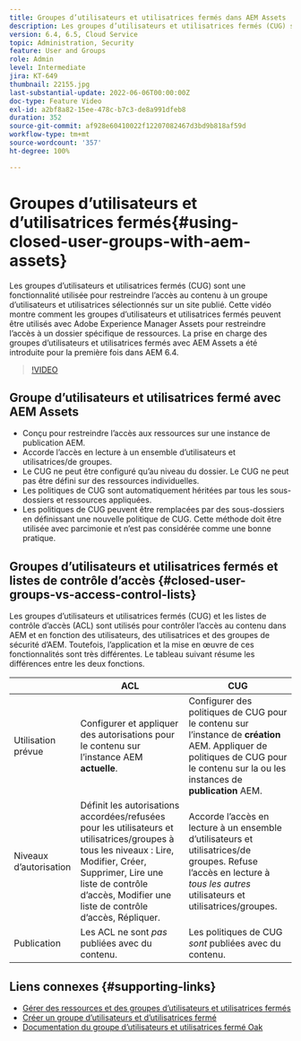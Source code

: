 ```yaml
---
title: Groupes d’utilisateurs et utilisatrices fermés dans AEM Assets
description: Les groupes d’utilisateurs et utilisatrices fermés (CUG) sont une fonctionnalité utilisée pour restreindre l’accès au contenu à un groupe d’utilisateurs et utilisatrices sélectionnés sur un site publié. Cette vidéo montre comment les groupes d’utilisateurs et utilisatrices fermés peuvent être utilisés avec Adobe Experience Manager Assets pour restreindre l’accès à un dossier spécifique de ressources.
version: 6.4, 6.5, Cloud Service
topic: Administration, Security
feature: User and Groups
role: Admin
level: Intermediate
jira: KT-649
thumbnail: 22155.jpg
last-substantial-update: 2022-06-06T00:00:00Z
doc-type: Feature Video
exl-id: a2bf8a82-15ee-478c-b7c3-de8a991dfeb8
duration: 352
source-git-commit: af928e60410022f12207082467d3bd9b818af59d
workflow-type: tm+mt
source-wordcount: '357'
ht-degree: 100%

---
```


# Groupes d’utilisateurs et d’utilisatrices fermés{#using-closed-user-groups-with-aem-assets}

Les groupes d’utilisateurs et utilisatrices fermés (CUG) sont une fonctionnalité utilisée pour restreindre l’accès au contenu à un groupe d’utilisateurs et utilisatrices sélectionnés sur un site publié. Cette vidéo montre comment les groupes d’utilisateurs et utilisatrices fermés peuvent être utilisés avec Adobe Experience Manager Assets pour restreindre l’accès à un dossier spécifique de ressources. La prise en charge des groupes d’utilisateurs et utilisatrices fermés avec AEM Assets a été introduite pour la première fois dans AEM 6.4.

>[!VIDEO](https://video.tv.adobe.com/v/22155?quality=12&learn=on)

## Groupe d’utilisateurs et utilisatrices fermé avec AEM Assets

* Conçu pour restreindre l’accès aux ressources sur une instance de publication AEM.
* Accorde l’accès en lecture à un ensemble d’utilisateurs et utilisatrices/de groupes.
* Le CUG ne peut être configuré qu’au niveau du dossier. Le CUG ne peut pas être défini sur des ressources individuelles.
* Les politiques de CUG sont automatiquement héritées par tous les sous-dossiers et ressources appliquées.
* Les politiques de CUG peuvent être remplacées par des sous-dossiers en définissant une nouvelle politique de CUG. Cette méthode doit être utilisée avec parcimonie et n’est pas considérée comme une bonne pratique.

## Groupes d’utilisateurs et utilisatrices fermés et listes de contrôle d’accès {#closed-user-groups-vs-access-control-lists}

Les groupes d’utilisateurs et utilisatrices fermés (CUG) et les listes de contrôle d’accès (ACL) sont utilisés pour contrôler l’accès au contenu dans AEM et en fonction des utilisateurs, des utilisatrices et des groupes de sécurité d’AEM. Toutefois, l’application et la mise en œuvre de ces fonctionnalités sont très différentes. Le tableau suivant résume les différences entre les deux fonctions.

|                   | ACL | CUG |
| ----------------- | -------------------------------------------------------------------------------------------------------------------------------- | ----------------------------------------------------------------------------------------------------------------------------- |
| Utilisation prévue | Configurer et appliquer des autorisations pour le contenu sur l’instance AEM **actuelle**. | Configurer des politiques de CUG pour le contenu sur l’instance de **création** AEM. Appliquer de politiques de CUG pour le contenu sur la ou les instances de **publication** AEM. |
| Niveaux d’autorisation | Définit les autorisations accordées/refusées pour les utilisateurs et utilisatrices/groupes à tous les niveaux : Lire, Modifier, Créer, Supprimer, Lire une liste de contrôle d’accès, Modifier une liste de contrôle d’accès, Répliquer. | Accorde l’accès en lecture à un ensemble d’utilisateurs et utilisatrices/de groupes. Refuse l’accès en lecture à *tous les autres* utilisateurs et utilisatrices/groupes. |
| Publication | Les ACL ne sont *pas* publiées avec du contenu. | Les politiques de CUG *sont* publiées avec du contenu. |

## Liens connexes {#supporting-links}

* [Gérer des ressources et des groupes d’utilisateurs et utilisatrices fermés](https://experienceleague.adobe.com/docs/experience-manager-65/assets/managing/manage-assets.html?lang=fr#closed-user-group)
* [Créer un groupe d’utilisateurs et d’utilisatrices fermé](https://experienceleague.adobe.com/docs/experience-manager-65/administering/security/cug.html?lang=fr)
* [Documentation du groupe d’utilisateurs et utilisatrices fermé Oak](https://jackrabbit.apache.org/oak/docs/security/authorization/cug.html)
